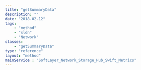 ```yaml
---
title: "getSummaryData"
description: ""
date: "2018-02-12"
tags:
    - "method"
    - "sldn"
    - "Network"
classes:
    - "getSummaryData"
type: "reference"
layout: "method"
mainService : "SoftLayer_Network_Storage_Hub_Swift_Metrics"
---
```

